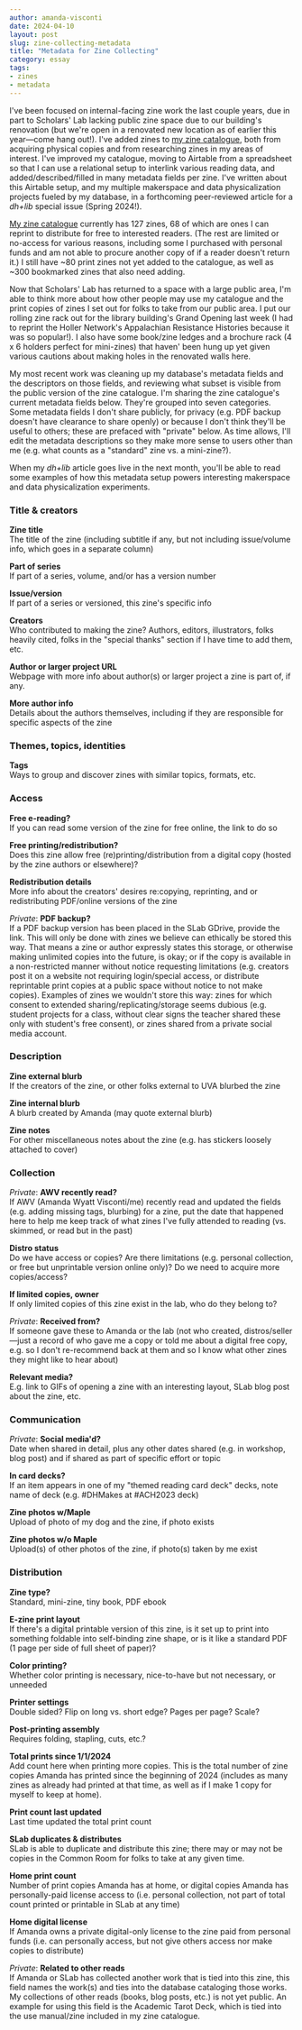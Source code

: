 ```yaml
---
author: amanda-visconti
date: 2024-04-10
layout: post
slug: zine-collecting-metadata
title: "Metadata for Zine Collecting"
category: essay
tags:
- zines
- metadata
---
```


I've been focused on internal-facing zine work the last couple years, due in part to Scholars' Lab lacking public zine space due to our building's renovation (but we're open in a renovated new location as of earlier this year—come hang out!). I've added zines to [my zine catalogue](https://airtable.com/appY7WyBFjSzLXQd6/shr3DDj5X1uNPUzyn), both from acquiring physical copies and from researching zines in my areas of interest. I've improved my catalogue, moving to Airtable from a spreadsheet so that I can use a relational setup to interlink various reading data, and added/described/filled in many metadata fields per zine. I've written about this Airtable setup, and my multiple makerspace and data physicalization projects fueled by my database, in a forthcoming peer-reviewed article for a _dh+lib_ special issue (Spring 2024!).

[My zine catalogue](https://airtable.com/appY7WyBFjSzLXQd6/shr3DDj5X1uNPUzyn) currently has 127 zines, 68 of which are ones I can reprint to distribute for free to interested readers. (The rest are limited or no-access for various reasons, including some I purchased with personal funds and am not able to procure another copy of if a reader doesn't return it.) I still have ~80 print zines not yet added to the catalogue, as well as ~300 bookmarked zines that also need adding. 

Now that Scholars' Lab has returned to a space with a large public area, I'm able to think more about how other people may use my catalogue and the print copies of zines I set out for folks to take from our public area. I put our rolling zine rack out for the library building's Grand Opening last week (I had to reprint the Holler Network's Appalachian Resistance Histories because it was so popular!). I also have some book/zine ledges and a brochure rack (4 x 6 holders perfect for mini-zines) that haven' been hung up yet given various cautions about making holes in the renovated walls here.

My most recent work was cleaning up my database's metadata fields and the descriptors on those fields, and reviewing what subset is visible from the public version of the zine catalogue. I'm sharing the zine catalogue's current metadata fields below. They're grouped into seven categories. Some metadata fields I don't share publicly, for privacy (e.g. PDF backup doesn't have clearance to share openly) or because I don't think they'll be useful to others; these are prefaced with "private" below. As time allows, I'll edit the metadata descriptions so they make more sense to users other than me (e.g. what counts as a "standard" zine vs. a mini-zine?).

When my _dh+lib_ article goes live in the next month, you'll be able to read some examples of how this metadata setup powers interesting makerspace and data physicalization experiments.

### Title & creators
**Zine title**<br>
The title of the zine (including subtitle if any, but not including issue/volume info, which goes in a separate column)

**Part of series**<br>
If part of a series, volume, and/or has a version number

**Issue/version**<br>
If part of a series or versioned, this zine's specific info

**Creators**<br>
Who contributed to making the zine? Authors, editors, illustrators, folks heavily cited, folks in the "special thanks" section if I have time to add them, etc.

**Author or larger project URL**<br>
Webpage with more info about author(s) or larger project a zine is part of, if any.

**More author info**<br>
Details about the authors themselves, including if they are responsible for specific aspects of the zine

### Themes, topics, identities
**Tags**<br>
Ways to group and discover zines with similar topics, formats, etc.

### Access
**Free e-reading?**<br>
If you can read some version of the zine for free online, the link to do so

**Free printing/redistribution?**<br>
Does this zine allow free (re)printing/distribution from a digital copy (hosted by the zine authors or elsewhere)?

**Redistribution details**<br>
More info about the creators' desires re:copying, reprinting, and or redistributing PDF/online versions of the zine

_Private_: **PDF backup?**  <br>
If a PDF backup version has been placed in the SLab GDrive, provide the link. This will only be done with zines we believe can ethically be stored this way. That means a zine or author expressly states this storage, or otherwise making unlimited copies into the future, is okay; or if the copy is available in a non-restricted manner without notice requesting limitations (e.g. creators post it on a website not requiring login/special access, or distribute reprintable print copies at a public space without notice to not make copies). Examples of zines we wouldn't store this way: zines for which consent to extended sharing/replicating/storage seems dubious (e.g. student projects for a class, without clear signs the teacher shared these only with student's free consent), or zines shared from a private social media account.

### Description
**Zine external blurb**<br>
If the creators of the zine, or other folks external to UVA blurbed the zine

**Zine internal blurb**<br>
A blurb created by Amanda (may quote external blurb)

**Zine notes**<br>
For other miscellaneous notes about the zine (e.g. has stickers loosely attached to cover)

### Collection
_Private_: **AWV recently read?**	 <br>
If AWV (Amanda Wyatt Visconti/me) recently read and updated the fields (e.g. adding missing tags, blurbing) for a zine, put the date that happened here to help me keep track of what zines I've fully attended to reading (vs. skimmed, or read but in the past)

**Distro status**<br>
Do we have access or copies? Are there limitations (e.g. personal collection, or free but unprintable version online only)? Do we need to acquire more copies/access?

**If limited copies, owner**<br>
If only limited copies of this zine exist in the lab, who do they belong to?

_Private_: **Received from?**	<br>
If someone gave these to Amanda or the lab (not who created, distros/seller—just a record of who gave me a copy or told me about a digital free copy, e.g. so I don't re-recommend back at them and so I know what other zines they might like to hear about)

**Relevant media?**<br>
E.g. link to GIFs of opening a zine with an interesting layout, SLab blog post about the zine, etc.

### Communication
_Private_: **Social media'd?**<br>
Date when shared in detail, plus any other dates shared (e.g. in workshop, blog post) and if shared as part of specific effort or topic

**In card decks?**<br>
If an item appears in one of my "themed reading card deck" decks, note name of deck (e.g. #DHMakes at #ACH2023 deck)

**Zine photos w/Maple**<br>
Upload of photo of my dog and the zine, if photo exists

**Zine photos w/o Maple**<br>
Upload(s) of other photos of the zine, if photo(s) taken by me exist

### Distribution
**Zine type?**<br>
Standard, mini-zine, tiny book, PDF ebook

**E-zine print layout**<br>
If there's a digital printable version of this zine, is it set up to print into something foldable into self-binding zine shape, or is it like a standard PDF (1 page per side of full sheet of paper)?

**Color printing?**<br>
Whether color printing is necessary, nice-to-have but not necessary, or unneeded

**Printer settings**	<br>
Double sided? Flip on long vs. short edge? Pages per page? Scale?

**Post-printing assembly**<br>
Requires folding, stapling, cuts, etc.?

**Total prints since 1/1/2024**<br>
Add count here when printing more copies. This is the total number of zine copies Amanda has printed since the beginning of 2024 (includes as many zines as already had printed at that time, as well as if I make 1 copy for myself to keep at home).

**Print count last updated**<br>
Last time updated the total print count

**SLab duplicates & distributes**<br>
SLab is able to duplicate and distribute this zine; there may or may not be copies in the Common Room for folks to take at any given time.

**Home print count**<br>
Number of print copies Amanda has at home, or digital copies Amanda has personally-paid license access to (i.e. personal collection, not part of total count printed or printable in SLab at any time)

**Home digital license**<br>
If Amanda owns a private digital-only license to the zine paid from personal funds (i.e. can personally access, but not give others access nor make copies to distribute)

_Private_: **Related to other reads**	<br>
If Amanda or SLab has collected another work that is tied into this zine, this field names the work(s) and ties into the database cataloging those works. My collections of other reads (books, blog posts, etc.) is not yet public. An example for using this field is the Academic Tarot Deck, which is tied into the use manual/zine included in my zine catalogue.
